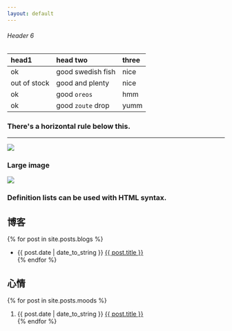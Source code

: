 ```yaml
---
layout: default
---
```



###### [](#header-6)Header 6

| head1        | head two          | three |
|:-------------|:------------------|:------|
| ok           | good swedish fish | nice  |
| out of stock | good and plenty   | nice  |
| ok           | good `oreos`      | hmm   |
| ok           | good `zoute` drop | yumm  |

### There's a horizontal rule below this.

---

![](https://assets-cdn.github.com/images/icons/emoji/octocat.png)

### Large image

![](https://guides.github.com/activities/hello-world/branching.png)


### Definition lists can be used with HTML syntax.


## 博客

{% for post in site.posts.blogs %}
 - {{ post.date | date_to_string }} <a href="{{ site.baseurl }}{{ post.url }}">{{ post.title }}</a></li>
{% endfor %}

## 心情

{% for post in site.posts.moods %}
 1. {{ post.date | date_to_string }} <a href="{{ site.baseurl }}{{ post.url }}">{{ post.title }}</a></li>
{% endfor %}


